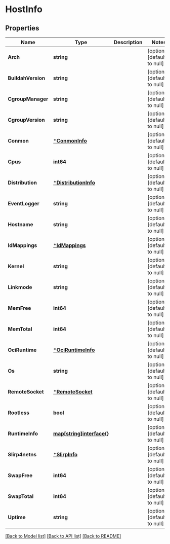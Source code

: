 # HostInfo

## Properties
Name | Type | Description | Notes
------------ | ------------- | ------------- | -------------
**Arch** | **string** |  | [optional] [default to null]
**BuildahVersion** | **string** |  | [optional] [default to null]
**CgroupManager** | **string** |  | [optional] [default to null]
**CgroupVersion** | **string** |  | [optional] [default to null]
**Conmon** | [***ConmonInfo**](ConmonInfo.md) |  | [optional] [default to null]
**Cpus** | **int64** |  | [optional] [default to null]
**Distribution** | [***DistributionInfo**](DistributionInfo.md) |  | [optional] [default to null]
**EventLogger** | **string** |  | [optional] [default to null]
**Hostname** | **string** |  | [optional] [default to null]
**IdMappings** | [***IdMappings**](IDMappings.md) |  | [optional] [default to null]
**Kernel** | **string** |  | [optional] [default to null]
**Linkmode** | **string** |  | [optional] [default to null]
**MemFree** | **int64** |  | [optional] [default to null]
**MemTotal** | **int64** |  | [optional] [default to null]
**OciRuntime** | [***OciRuntimeInfo**](OCIRuntimeInfo.md) |  | [optional] [default to null]
**Os** | **string** |  | [optional] [default to null]
**RemoteSocket** | [***RemoteSocket**](RemoteSocket.md) |  | [optional] [default to null]
**Rootless** | **bool** |  | [optional] [default to null]
**RuntimeInfo** | [**map[string]interface{}**](interface{}.md) |  | [optional] [default to null]
**Slirp4netns** | [***SlirpInfo**](SlirpInfo.md) |  | [optional] [default to null]
**SwapFree** | **int64** |  | [optional] [default to null]
**SwapTotal** | **int64** |  | [optional] [default to null]
**Uptime** | **string** |  | [optional] [default to null]

[[Back to Model list]](../README.md#documentation-for-models) [[Back to API list]](../README.md#documentation-for-api-endpoints) [[Back to README]](../README.md)

